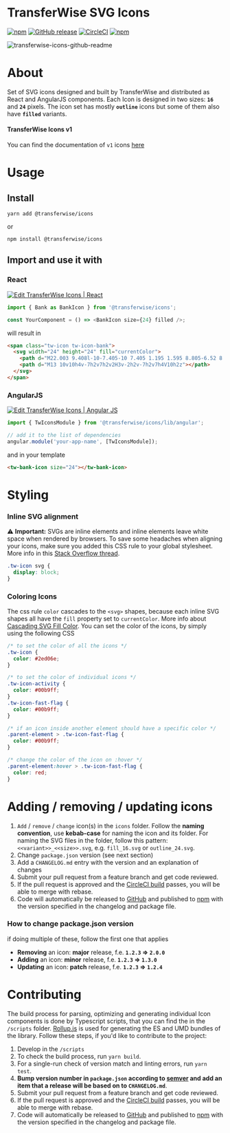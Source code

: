# TransferWise SVG Icons

[![npm](https://img.shields.io/npm/v/@transferwise/icons.svg)](https://www.npmjs.com/package/@transferwise/icons)
[![GitHub release](https://img.shields.io/github/release/transferwise/icons.svg)](https://github.com/transferwise/icons/releases)
[![CircleCI](https://img.shields.io/circleci/project/github/transferwise/icons/master.svg)](https://circleci.com/gh/transferwise/icons)
[![npm](https://img.shields.io/npm/l/icons.svg)](https://github.com/transferwise/icons/blob/master/LICENSE)

![transferwise-icons-github-readme](https://user-images.githubusercontent.com/47105236/81312233-b1ba1080-9086-11ea-9f99-ae754b3387fe.png)

# About
Set of SVG icons designed and built by TransferWise and distributed as React and AngularJS components.
Each Icon is designed in two sizes: **`16`** and **`24`** pixels.
The icon set has mostly **`outline`** icons but some of them also have **`filled`** variants.

#### TransferWise Icons v1 
You can find the documentation of `v1` icons [here](https://github.com/transferwise/icons/blob/f2d4b29847b3fa9ca488dac8acd5e2b75fc74291/README.md)

<!-- 
# Demo page of icons
TODO: Add demo link here once it's deployed to github pages 
-->

# Usage
## Install
```shell script
yarn add @transferwise/icons
```
or
```shell script
npm install @transferwise/icons
```
## Import and use it with
### React
[![Edit TransferWise Icons | React](https://codesandbox.io/static/img/play-codesandbox.svg)](https://codesandbox.io/s/transferwise-icons-react-5hhxb?fontsize=14&hidenavigation=1&theme=dark)

```ts
import { Bank as BankIcon } from '@transferwise/icons';

const YourComponent = () => <BankIcon size={24} filled />;
```

will result in
```html
<span class="tw-icon tw-icon-bank">
  <svg width="24" height="24" fill="currentColor">
    <path d="M22.003 9.408l-10-7.405-10 7.405 1.195 1.595 8.805-6.52 8.805 6.52 1.195-1.595z"></path>
    <path d="M13 10v10h4v-7h2v7h2v2H3v-2h2v-7h2v7h4V10h2z"></path>
  </svg>
</span>
```

### AngularJS
[![Edit TransferWise Icons | Angular JS](https://codesandbox.io/static/img/play-codesandbox.svg)](https://codesandbox.io/s/transferwise-icons-angular-js-gwkoo?fontsize=14&hidenavigation=1&theme=dark)

```ts
import { TwIconsModule } from '@transferwise/icons/lib/angular';

// add it to the list of dependencies
angular.module('your-app-name', [TwIconsModule]);
```
and in your template
```html
<tw-bank-icon size="24"></tw-bank-icon>
```

# Styling

### Inline SVG alignment

⚠️ **Important:**
SVGs are inline elements and inline elements leave white space when rendered by browsers.
To save some headaches when aligning your icons, make sure you added this CSS rule to your global stylesheet. More info in this [Stack Overflow thread](https://stackoverflow.com/a/24626986/2650174).

```css
.tw-icon svg {
  display: block;
}
```

### Coloring Icons
The css rule `color` cascades to the `<svg>` shapes, because each inline SVG shapes all have the `fill` property set to `currentColor`. More info about [Cascading SVG Fill Color](https://css-tricks.com/cascading-svg-fill-color/). You can set the color of the icons, by simply using the following CSS

```css
/* to set the color of all the icons */
.tw-icon {
  color: #2ed06e;
}

/* to set the color of individual icons */
.tw-icon-activity {
  color: #00b9ff;
}
.tw-icon-fast-flag {
  color: #00b9ff;
}

/* if an icon inside another element should have a specific color */
.parent-element > .tw-icon-fast-flag {
  color: #00b9ff;
}

/* change the color of the icon on :hover */
.parent-element:hover > .tw-icon-fast-flag {
  color: red;
}
```

# Adding / removing / updating icons

1. `Add` / `remove` / `change` icon(s) in the `icons` folder.
Follow the **naming convention**, use **kebab-case** for naming the icon and its folder. For naming the SVG files in the folder, follow this pattern: `<<variant>>_<<size>>.svg`, e.g. `fill_16.svg` or `outline_24.svg`.
1. Change `package.json` version (see next section)
1. Add a `CHANGELOG.md` entry with the version and an explanation of changes
1. Submit your pull request from a feature branch and get code reviewed.
1. If the pull request is approved and the [CircleCI build](https://circleci.com/gh/transferwise/icons) passes, you will be able to merge with rebase.
1. Code will automatically be released to [GitHub](https://github.com/transferwise/icons/releases) and published to [npm](https://www.npmjs.com/package/@transferwise/icons) with the version specified in the changelog and package file.


### How to change package.json version 
if doing multiple of these, follow the first one that applies
- **Removing** an icon: **major** release, f.e. **`1.2.3` => `2.0.0`** 
- **Adding** an icon: **minor** release, f.e. **`1.2.3` => `1.3.0`** 
- **Updating** an icon: **patch** release, f.e. **`1.2.3` => `1.2.4`** 


# Contributing

The build process for parsing, optimizing and generating individual Icon components is done by Typescript scripts, that you can find the in the `/scripts` folder. [Rollup.js](https://rollupjs.org/guide/en/) is used for generating the ES and UMD bundles of the library. Follow these steps, if you'd like to contribute to the project:

1. Develop in the `/scripts`
1. To check the build process, run `yarn build`.
1. For a single-run check of version match and linting errors, run `yarn test`.
1. **Bump version number in `package.json` according to [semver](http://semver.org/) and add an item that a release will be based on to `CHANGELOG.md`**.
1. Submit your pull request from a feature branch and get code reviewed.
1. If the pull request is approved and the [CircleCI build](https://circleci.com/gh/transferwise/icons) passes, you will be able to merge with rebase.
1. Code will automatically be released to [GitHub](https://github.com/transferwise/icons/releases) and published to [npm](https://www.npmjs.com/package/@transferwise/icons) with the version specified in the changelog and package file.
